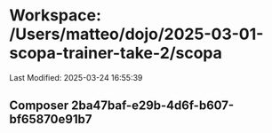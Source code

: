 # Workspace: /Users/matteo/dojo/2025-03-01-scopa-trainer-take-2/scopa

Last Modified: 2025-03-24 16:55:39

## Composer 2ba47baf-e29b-4d6f-b607-bf65870e91b7

